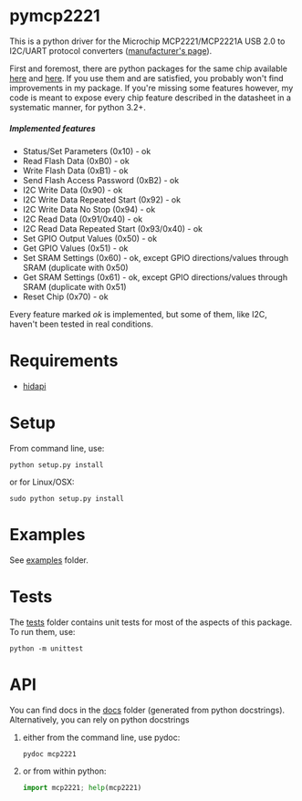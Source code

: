 # pymcp2221
This is a python driver for the Microchip MCP2221/MCP2221A USB 2.0 to I2C/UART protocol converters
([manufacturer's page](https://www.microchip.com/en-us/product/MCP2221A)).

First and foremost, there are python packages for the same chip available [here](https://github.com/nonNoise/PyMCP2221A) and [here](https://github.com/pilotak/python-mcp2221). If you use them and are satisfied, you probably won't find improvements in my package. If you're missing some features however, my code is meant to expose every chip feature described in the datasheet in a systematic manner, for python 3.2+.

##### Implemented features
- Status/Set Parameters (0x10) - ok
- Read Flash Data (0xB0) - ok
- Write Flash Data (0xB1) - ok
- Send Flash Access Password (0xB2) - ok
- I2C Write Data (0x90) - ok
- I2C Write Data Repeated Start (0x92) - ok
- I2C Write Data No Stop (0x94) - ok
- I2C Read Data (0x91/0x40) - ok
- I2C Read Data Repeated Start (0x93/0x40) - ok
- Set GPIO Output Values (0x50) - ok
- Get GPIO Values (0x51) - ok
- Set SRAM Settings (0x60) - ok, except GPIO directions/values through SRAM (duplicate with 0x50)
- Get SRAM Settings (0x61) - ok, except GPIO directions/values through SRAM (duplicate with 0x51)
- Reset Chip (0x70) - ok

Every feature marked *ok* is implemented, but some of them, like I2C, haven't been tested in real conditions.

# Requirements
- [hidapi](https://pypi.org/project/hidapi)

# Setup
From command line, use:

    python setup.py install

or for Linux/OSX:

    sudo python setup.py install

# Examples
See [examples](examples) folder.

# Tests
The [tests](tests) folder contains unit tests for most of the aspects of this package. To run them, use:

    python -m unittest

# API
You can find docs in the [docs](docs) folder (generated from python docstrings). Alternatively, you can rely on python docstrings

1) either from the command line, use pydoc:
    ```bash
    pydoc mcp2221
    ```
2) or from within python:
    ```python
    import mcp2221; help(mcp2221)
    ```
